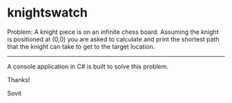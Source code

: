 # knightswatch

 Problem:
 A knight piece is on an infinite chess board. 
 Assuming the knight is positioned at (0,0) you are asked to calculate and print the shortest path 
 that the knight can take to get to the target location.
 
 --------------------------------------------------------------------------------------------------
 
 A console application in C# is built to solve this problem.
 
 Thanks!
 
 Sovit
